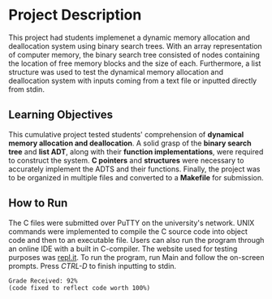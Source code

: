 # Project Description
This project had students implemenet a dynamic memory allocation and deallocation system using binary search trees. With an array representation of computer memory, the binary search tree consisted of nodes containing the location of free memory blocks and the size of each. Furthermore, a list structure was used to test the dynamical memory allocation and deallocation system with inputs coming from a text file or inputted directly from stdin.

## Learning Objectives
This cumulative project tested students' comprehension of **dynamical memory allocation and deallocation**. A solid grasp of the **binary search tree** and **list ADT**, along with their **function implementations**, were required to construct the system. **C pointers** and **structures** were necessary to accurately implement the ADTS and their functions. Finally, the project was to be organized in multiple files and converted to a **Makefile** for submission.

## How to Run
The C files were submitted over PuTTY on the university's network. UNIX commands were implemented to compile the C source code into object code and then to an executable file. Users can also run the program through an online IDE with a built in C-compiler. The website used for testing purposes was [repl.it](repl.it/~). 
To run the program, run Main and follow the on-screen prompts. Press *CTRL-D* to finish inputting to stdin.

```
Grade Received: 92%
(code fixed to reflect code worth 100%)
```
